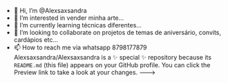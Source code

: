 - 👋 Hi, I’m @Alexsaxsandra
- 👀 I’m interested in vender minha arte...
- 🌱 I’m currently learning técnicas diferentes...
- 💞️ I’m looking to collaborate on projetos de temas de aniversário, convits, cardápios etc...
- 📫 How to reach me via whatsapp 8798177879
Alexsaxsandra/Alexsaxsandra is a ✨ special ✨ repository because its `README.md` (this file) appears on your GitHub profile.
You can click the Preview link to take a look at your changes.
--->
